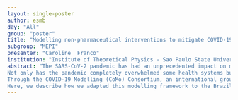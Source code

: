 ```yaml
---
layout: single-poster
author: esmb
day: "All"
group: "poster"
title: "Modelling non-pharmaceutical interventions to mitigate COVID-19 in Sao Paulo"
subgroup: "MEPI"
presenter: "Caroline  Franco"
institution: "Institute of Theoretical Physics - Sao Paulo State University"
abstract: "The SARS-CoV-2 pandemic has had an unprecedented impact on multiple levels of society.
Not only has the pandemic completely overwhelmed some health systems but it has also changed how scientific evidence is shared and increased the pace at which such evidence is published and consumed, by scientists, policymakers and the wider public. With very little experimental scientific evidence, predictive mathematical models have played an increasingly prominent role advising policymakers, even in low- and middle-income countries, such as Brazil.
Through the COVID-19 Modelling (CoMo) Consortium, an international group of infectious disease modellers and public health experts collaborated to create a modelling interface that could help simulating the effect of different non-pharmaceutical interventions on mitigating the epidemic in numerous locations. 
Here, we describe how we adapted this modelling framework to the Brazilian context and, more specifically, to the city of Sao Paulo."
---
```

